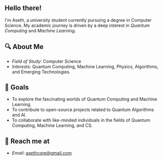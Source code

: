 ## Hello there!

I'm Aseth, a university student currently pursuing a degree in Computer Science. My academic journey is driven by a deep interest in *Quantum Computing* and *Machine Learning*.

## 🔍 About Me

- *Field of Study*: Computer Science
- *Interests*: Quantum Computing, Machine Learning, Physics, Algorithms, and Emerging Technologies.

## 🎯 Goals

- To explore the fascinating worlds of Quantum Computing and Machine Learning.
- To contribute to open-source projects related to Quantum Algorithms and AI.
- To collaborate with like-minded individuals in the fields of Quantum Computing, Machine Learning, and CS.

## 💬 Reach me at

- *Email*: asethcore@gmail.com
